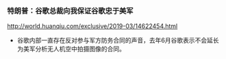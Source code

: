 ### 特朗普：谷歌总裁向我保证谷歌忠于美军
http://world.huanqiu.com/exclusive/2019-03/14622454.html
- 谷歌内部一直存在反对参与军方防务合同的声音，去年6月谷歌表示不会延长为美军分析无人机空中拍摄图像的合同。